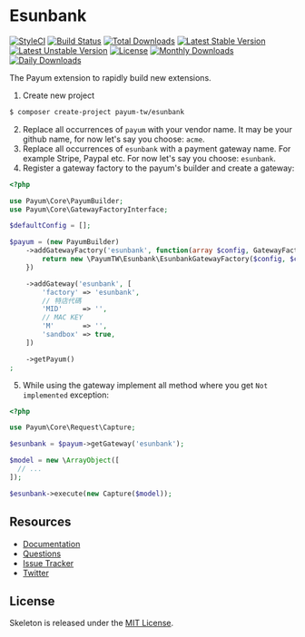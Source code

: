 # Esunbank

[![StyleCI](https://styleci.io/repos/62730948/shield?style=flat)](https://styleci.io/repos/62730948)
[![Build Status](https://travis-ci.org/recca0120/payum-esunbank.svg)](https://travis-ci.org/recca0120/payum-esunbank)
[![Total Downloads](https://poser.pugx.org/payum-tw/esunbank/d/total.svg)](https://packagist.org/packages/payum-tw/esunbank)
[![Latest Stable Version](https://poser.pugx.org/payum-tw/esunbank/v/stable.svg)](https://packagist.org/packages/payum-tw/esunbank)
[![Latest Unstable Version](https://poser.pugx.org/payum-tw/esunbank/v/unstable.svg)](https://packagist.org/packages/payum-tw/esunbank)
[![License](https://poser.pugx.org/payum-tw/esunbank/license.svg)](https://packagist.org/packages/payum-tw/esunbank)
[![Monthly Downloads](https://poser.pugx.org/payum-tw/esunbank/d/monthly)](https://packagist.org/packages/payum-tw/esunbank)
[![Daily Downloads](https://poser.pugx.org/payum-tw/esunbank/d/daily)](https://packagist.org/packages/payum-tw/esunbank)

The Payum extension to rapidly build new extensions.

1. Create new project

```bash
$ composer create-project payum-tw/esunbank
```

2. Replace all occurrences of `payum` with your vendor name. It may be your github name, for now let's say you choose: `acme`.
3. Replace all occurrences of `esunbank` with a payment gateway name. For example Stripe, Paypal etc. For now let's say you choose: `esunbank`.
4. Register a gateway factory to the payum's builder and create a gateway:

```php
<?php

use Payum\Core\PayumBuilder;
use Payum\Core\GatewayFactoryInterface;

$defaultConfig = [];

$payum = (new PayumBuilder)
    ->addGatewayFactory('esunbank', function(array $config, GatewayFactoryInterface $coreGatewayFactory) {
        return new \PayumTW\Esunbank\EsunbankGatewayFactory($config, $coreGatewayFactory);
    })

    ->addGateway('esunbank', [
        'factory' => 'esunbank',
        // 特店代碼
        'MID'     => '',
        // MAC KEY
        'M'       => '',
        'sandbox' => true,
    ])

    ->getPayum()
;
```

5. While using the gateway implement all method where you get `Not implemented` exception:

```php
<?php

use Payum\Core\Request\Capture;

$esunbank = $payum->getGateway('esunbank');

$model = new \ArrayObject([
  // ...
]);

$esunbank->execute(new Capture($model));
```

## Resources

* [Documentation](https://github.com/Payum/Payum/blob/master/src/Payum/Core/Resources/docs/index.md)
* [Questions](http://stackoverflow.com/questions/tagged/payum)
* [Issue Tracker](https://github.com/Payum/Payum/issues)
* [Twitter](https://twitter.com/payumphp)

## License

Skeleton is released under the [MIT License](LICENSE).
